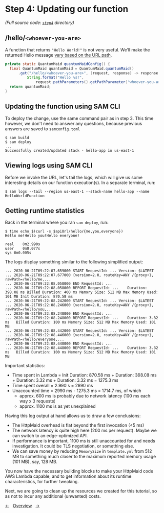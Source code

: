 # Step 4: Updating our function
*(Full source code: [`step4`](step4) directory)*

## /hello/`<whoever-you-are>`

A function that returns `"Hello World!"` is not very useful.
We'll make the returned Hello message [vary based on the URL path](https://quantummaid.de/docs/2_httpmaid/04_handlingrequests.html#request-route-and-path-parameters).

<!---[CodeSnippet](step4HttpMaidConfig)-->
```java
private static QuantumMaid quantumMaidConfig() {
  final QuantumMaid quantumMaid = QuantumMaid.quantumMaid()
      .get("/hello/<whoever-you-are>", (request, response) -> response.setBody(
          String.format("Hello %s!",
              request.pathParameters().getPathParameter("whoever-you-are"))));
  return quantumMaid;
}
```

## Updating the function using SAM CLI

To deploy the change, use the same command pair as in step 3.
This time however, we don't need to answer any questions, because previous answers are saved to `samconfig.toml`

```shell
$ sam build
$ sam deploy
...
Successfully created/updated stack - hello-app in us-east-1
```

## Viewing logs using SAM CLI

Before we invoke the URL, let's tail the logs, which will give us some interesting details on our function execution(s).
In a separate terminal, run:

```shell
$ sam logs --tail --region us-east-1 --stack-name hello-app --name HelloWorldFunction
```

## Getting runtime statistics

Back in the terminal where you ran `sam deploy`, run:

```shell
$ time echo $(curl -s $apiUrl/hello/{me,you,everyone})
Hello me!Hello you!Hello everyone!

real	0m2.990s
user	0m0.077s
sys	0m0.005s
```

The logs display something similar to the following simplified output:

```text
... 2020-06-21T09:22:07.659000 START RequestId: ... Version: $LATEST
... 2020-06-21T09:22:07.677000 {version=2.0, routeKey=ANY /{proxy+}, rawPath=/hello/me,...
... 2020-06-21T09:22:08.058000 END RequestId: ...
... 2020-06-21T09:22:08.058000 REPORT RequestId: ...	Duration: 398.08 ms	Billed Duration: 400 ms	Memory Size: 512 MB	Max Memory Used: 101 MB	Init Duration: 870.58 ms
... 2020-06-21T09:22:08.242000 START RequestId: ... Version: $LATEST
... 2020-06-21T09:22:08.246000 {version=2.0, routeKey=ANY /{proxy+}, rawPath=/hello/you,...
... 2020-06-21T09:22:08.248000 END RequestId: ...
... 2020-06-21T09:22:08.248000 REPORT RequestId: ...	Duration: 3.32 ms	Billed Duration: 100 ms	Memory Size: 512 MB	Max Memory Used: 101 MB
... 2020-06-21T09:22:08.442000 START RequestId: ... Version: $LATEST
... 2020-06-21T09:22:08.446000 {version=2.0, routeKey=ANY /{proxy+}, rawPath=/hello/everyone,...
... 2020-06-21T09:22:08.448000 END RequestId: ...
... 2020-06-21T09:22:08.448000 REPORT RequestId: ...	Duration: 3.32 ms	Billed Duration: 100 ms	Memory Size: 512 MB	Max Memory Used: 101 MB
```

Important statistics:

- Time spent in Lambda = Init Duration: 870.58 ms + Duration: 398.08 ms + Duration: 3.32 ms + Duration: 3.32 ms = 1275.3 ms
- Time spent overall = 2.990 s = 2990 ms
- Unaccounted time = 2990 ms - 1275.3 ms = 1714.7 ms, of which
  - approx. 600 ms is probably due to network latency (100 ms each way x 3 requests)
  - approx. 1100 ms is as yet unexplained

Having this log output at hand allows us to draw a few conclusions:

- The HttpMaid overhead is flat beyond the first invocation (<5 ms)
- The network latency is quite high here (200 ms per request). Maybe we can switch to an edge-optimized API.
- If performance is important, 1100 ms is still unaccounted for and needs investigation. It could be TLS negotiation, or something else.
- We can save money by reducing `MemorySize` in `template.yml` from 512 MB to something much closer to the maximum reported memory usage (101 MB), say, 128 MB.

You now have the necessary building blocks to make your HttpMaid code AWS Lambda capable,
and to get information about its runtime characteristics, for further tweaking.



Next, we are going to clean up the resources we created for this tutorial, so as not to incur any additional (unwanted) costs.

<!---[Nav]-->
[&larr;](04_DeployingOurFunction.md)&nbsp;&nbsp;&nbsp;[Overview](README.md)&nbsp;&nbsp;&nbsp;[&rarr;](06_CleaningUp.md)
